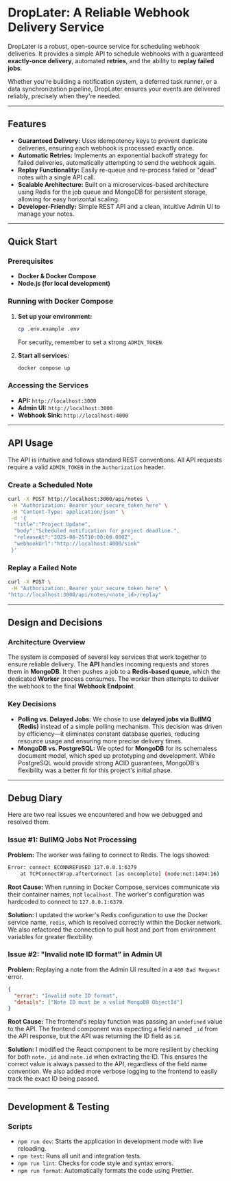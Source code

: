 # DropLater: A Reliable Webhook Delivery Service

DropLater is a robust, open-source service for scheduling webhook deliveries. It provides a simple API to schedule webhooks with a guaranteed **exactly-once delivery**, automated **retries**, and the ability to **replay failed jobs**.

Whether you're building a notification system, a deferred task runner, or a data synchronization pipeline, DropLater ensures your events are delivered reliably, precisely when they're needed.

-----

## Features

  * **Guaranteed Delivery:** Uses idempotency keys to prevent duplicate deliveries, ensuring each webhook is processed exactly once.
  * **Automatic Retries:** Implements an exponential backoff strategy for failed deliveries, automatically attempting to send the webhook again.
  * **Replay Functionality:** Easily re-queue and re-process failed or "dead" notes with a single API call.
  * **Scalable Architecture:** Built on a microservices-based architecture using Redis for the job queue and MongoDB for persistent storage, allowing for easy horizontal scaling.
  * **Developer-Friendly:** Simple REST API and a clean, intuitive Admin UI to manage your notes.

-----

## Quick Start

### Prerequisites

  * **Docker & Docker Compose**
  * **Node.js (for local development)**

### Running with Docker Compose


1.  **Set up your environment:**

    ```bash
    cp .env.example .env
    ```

    For security, remember to set a strong `ADMIN_TOKEN`.

2.  **Start all services:**

    ```bash
    docker compose up
    ```

### Accessing the Services

  * **API:** `http://localhost:3000`
  * **Admin UI:** `http://localhost:3000`
  * **Webhook Sink:** `http://localhost:4000`

-----

## API Usage

The API is intuitive and follows standard REST conventions. All API requests require a valid `ADMIN_TOKEN` in the `Authorization` header.

### Create a Scheduled Note

```bash
curl -X POST http://localhost:3000/api/notes \
 -H "Authorization: Bearer your_secure_token_here" \
 -H "Content-Type: application/json" \
 -d '{
  "title":"Project Update",
  "body":"Scheduled notification for project deadline.",
  "releaseAt":"2025-08-25T10:00:00.000Z",
  "webhookUrl":"http://localhost:4000/sink"
 }'
```

### Replay a Failed Note

```bash
curl -X POST \
 -H "Authorization: Bearer your_secure_token_here" \
"http://localhost:3000/api/notes/<note_id>/replay"
```

-----

## Design and Decisions

### **Architecture Overview**

The system is composed of several key services that work together to ensure reliable delivery. The **API** handles incoming requests and stores them in **MongoDB**. It then pushes a job to a **Redis-based queue**, which the dedicated **Worker** process consumes. The worker then attempts to deliver the webhook to the final **Webhook Endpoint**.

### **Key Decisions**

  * **Polling vs. Delayed Jobs:** We chose to use **delayed jobs via BullMQ (Redis)** instead of a simple polling mechanism. This decision was driven by efficiency—it eliminates constant database queries, reducing resource usage and ensuring more precise delivery times.
  * **MongoDB vs. PostgreSQL:** We opted for **MongoDB** for its schemaless document model, which sped up prototyping and development. While PostgreSQL would provide strong ACID guarantees, MongoDB's flexibility was a better fit for this project's initial phase.

-----

## Debug Diary

Here are two real issues we encountered and how we debugged and resolved them.

### **Issue \#1: BullMQ Jobs Not Processing**

**Problem:** The worker was failing to connect to Redis. The logs showed:

```bash
Error: connect ECONNREFUSED 127.0.0.1:6379
    at TCPConnectWrap.afterConnect [as oncomplete] (node:net:1494:16)
```

**Root Cause:** When running in Docker Compose, services communicate via their container names, not `localhost`. The worker's configuration was hardcoded to connect to `127.0.0.1:6379`.

**Solution:** I updated the worker's Redis configuration to use the Docker service name, `redis`, which is resolved correctly within the Docker network. We also refactored the connection to pull host and port from environment variables for greater flexibility.

### **Issue \#2: "Invalid note ID format" in Admin UI**

**Problem:** Replaying a note from the Admin UI resulted in a `400 Bad Request` error.

```json
{
  "error": "Invalid note ID format",
  "details": ["Note ID must be a valid MongoDB ObjectId"]
}
```

**Root Cause:** The frontend's replay function was passing an `undefined` value to the API. The frontend component was expecting a field named `_id` from the API response, but the API was returning the ID field as `id`.

**Solution:** I modified the React component to be more resilient by checking for both `note._id` and `note.id` when extracting the ID. This ensures the correct value is always passed to the API, regardless of the field name convention. We also added more verbose logging to the frontend to easily track the exact ID being passed.

-----

## Development & Testing

### **Scripts**

  * `npm run dev`: Starts the application in development mode with live reloading.
  * `npm test`: Runs all unit and integration tests.
  * `npm run lint`: Checks for code style and syntax errors.
  * `npm run format`: Automatically formats the code using Prettier.